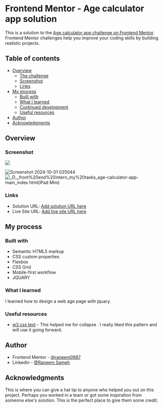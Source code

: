 # Frontend Mentor - Age calculator app solution

This is a solution to the [Age calculator app challenge on Frontend Mentor](https://www.frontendmentor.io/challenges/age-calculator-app-dF9DFFpj-Q). Frontend Mentor challenges help you improve your coding skills by building realistic projects. 

## Table of contents

- [Overview](#overview)
  - [The challenge](#the-challenge)
  - [Screenshot](#screenshot)
  - [Links](#links)
- [My process](#my-process)
  - [Built with](#built-with)
  - [What I learned](#what-i-learned)
  - [Continued development](#continued-development)
  - [Useful resources](#useful-resources)
- [Author](#author)
- [Acknowledgments](#acknowledgments)

## Overview

### Screenshot

![](./screenshot.jpg)

![Screenshot 2024-10-01 025044](https://github.com/user-attachments/assets/e545486b-1bb8-4cb6-9368-c08bba3130c8)
![_D__front%20end%20intern_my%20tasks_age-calculator-app-main_index html(iPad Mini)](https://github.com/user-attachments/assets/c278ce06-c566-444e-9868-d0a7557382c8)

### Links

- Solution URL: [Add solution URL here](https://www.frontendmentor.io/solutions/html-css-jquary-TILs1bf7QE)
- Live Site URL: [Add live site URL here](https://raneem0987.github.io/age-calculator-app/)

## My process

### Built with

- Semantic HTML5 markup
- CSS custom properties
- Flexbox
- CSS Grid
- Mobile-first workflow
- JQUARY

### What I learned

I learned how to design a web age page with jquary.


### Useful resources

- [w3 css text](https://www.w3schools.com/cssref/pr_text_text-align.php) - This helped me for collapse . I really liked this pattern and will use it going forward.



## Author

- Frontend Mentor - [@raneem0987](https://www.frontendmentor.io/home)
- LinkedIn - [@Raneem Sameh](www.linkedin.com/in/raneem-sameh-976510225)


## Acknowledgments

This is where you can give a hat tip to anyone who helped you out on this project. Perhaps you worked in a team or got some inspiration from someone else's solution. This is the perfect place to give them some credit.
